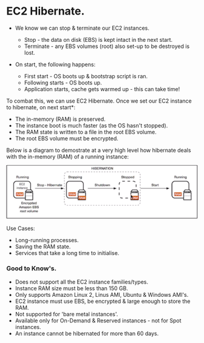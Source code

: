 # **EC2 Hibernate.**

* We know we can stop & terminate our EC2 instances.
    * Stop - the data on disk (EBS) is kept intact in the next start.
    * Terminate - any EBS volumes (root) also set-up to be destroyed is lost.

* On start, the following happens:
    * First start - OS boots up & bootstrap script is ran.
    * Following starts - OS boots up.
    * Application starts, cache gets warmed up - this can take time!

To combat this, we can use EC2 Hibernate. Once we set our EC2 instance to hibernate, on next start\*:

* The in-memory (RAM) is preserved.
* The instance boot is much faster (as the OS hasn't stopped).
* The RAM state is written to a file in the root EBS volume.
* The root EBS volume must be encrypted.

Below is a diagram to demostrate at a very high level how hibernate deals with the in-memory (RAM) of a running instance:

<img src="./images/EC2Hibernate.png">

Use Cases:

* Long-running processes.
* Saving the RAM state.
* Services that take a long time to initialise.

### **Good to Know's.**

* Does not support all the EC2 instance families/types.
* Instance RAM size must be less than 150 GB.
* Only supports Amazon Linux 2, Linus AMI, Ubuntu & Windows AMI's.
* EC2 instance must use EBS, be encrypted & large enough to store the RAM.
* Not supported for 'bare metal instances'.
* Available only for On-Demand & Reserved instances - not for Spot instances.
* An instance cannot be hibernated for more than 60 days.